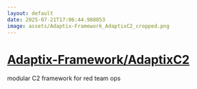 ```yaml
---
layout: default
date: 2025-07-21T17:06:44.988853
image: assets/Adaptix-Framework_AdaptixC2_cropped.png
---
```


# [Adaptix-Framework/AdaptixC2](https://github.com/Adaptix-Framework/AdaptixC2)

modular C2 framework for red team ops
